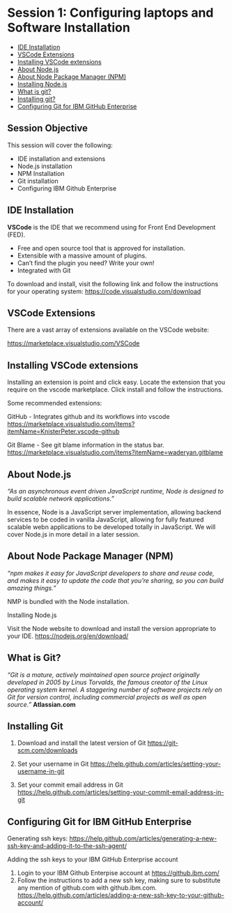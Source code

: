 # Session 1: Configuring laptops and Software Installation

* [IDE Installation](#ide)  
* [VSCode Extensions](#extensions)  
* [Installing VSCode extensions](#installextensions)
* [About Node.js](#node)
* [About Node Package Manager (NPM)](#npm)
* [Installing Node.js](#installingnode)
* [What is git?](#git)
* [Installing git?](#installinggit)
* [Configuring Git for IBM GitHub Enterprise](#ibmgit)


## Session Objective
This session will cover the following:

* IDE installation and extensions
* Node.js installation
* NPM Installation
* Git installation
* Configuring IBM Github Enterprise


<a name="ide"></a>
## IDE Installation
**VSCode** is the IDE that we recommend using for Front End Development (FED).

* Free and open source tool that is approved for installation.
* Extensible with a massive amount of plugins.
* Can’t find the plugin you need? Write your own!
* Integrated with Git

To download and install, visit the following link and follow the instructions for your operating system: https://code.visualstudio.com/download

<a name="extensions"></a>
## VSCode Extensions
There are a vast array of extensions available on the VSCode website:

https://marketplace.visualstudio.com/VSCode

<a name="installextensions"></a>
## Installing VSCode extensions

Installing an extension is point and click easy.
Locate the extension that you require on the vscode marketplace.
Click install and follow the instructions.

Some recommended extensions:

GitHub - Integrates github and its workflows into vscode
https://marketplace.visualstudio.com/items?itemName=KnisterPeter.vscode-github

Git Blame - See git blame information in the status bar.
https://marketplace.visualstudio.com/items?itemName=waderyan.gitblame

<a name="node"></a>
## About Node.js
*“As an asynchronous event driven JavaScript runtime, Node is designed to build scalable network applications.”*

In essence, Node is a JavaScript server implementation, allowing backend services to be coded in vanilla JavaScript, allowing for fully featured scalable webn applications to be developed totally in JavaScript.  We will cover Node.js in more detail in a later session. 

<a name="npm"></a>
## About Node Package Manager (NPM)

*“npm makes it easy for JavaScript developers to share and reuse code, and makes it easy to update the code that you’re sharing, so you can build amazing things.”*

NMP is bundled with the Node installation.

<a name="installingnode"></a>
Installing Node.js

Visit the Node website to download and install the version appropriate to your IDE.
https://nodejs.org/en/download/

<a name="git"></a>
## What is Git?

*“Git is a mature, actively maintained open source project originally developed in 2005 by Linus Torvalds, the famous creator of the Linux operating system kernel. A staggering number of software projects rely on Git for version control, including commercial projects as well as open source.”*
**Atlassian.com**

<a name="installinggit"></a>
## Installing Git
1. Download and install the latest version of Git
https://git-scm.com/downloads

1. Set your username in Git
https://help.github.com/articles/setting-your-username-in-git

1. Set your commit email address in Git
https://help.github.com/articles/setting-your-commit-email-address-in-git

<a name="ibmgit"></a>
## Configuring Git for IBM GitHub Enterprise
Generating ssh keys:
https://help.github.com/articles/generating-a-new-ssh-key-and-adding-it-to-the-ssh-agent/

Adding the ssh keys to your IBM GitHub Enterprise account
1. Login to your IBM Github Enterpise account at https://github.ibm.com/
2. Follow the instructions to add a new ssh key, making sure to substitute any mention of github.com with github.ibm.com.
https://help.github.com/articles/adding-a-new-ssh-key-to-your-github-account/
